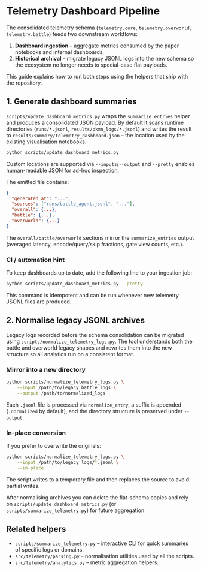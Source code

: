 # Telemetry Dashboard Pipeline

The consolidated telemetry schema (`telemetry.core`, `telemetry.overworld`,
`telemetry.battle`) feeds two downstream workflows:

1. **Dashboard ingestion** – aggregate metrics consumed by the paper notebooks
   and internal dashboards.
2. **Historical archival** – migrate legacy JSONL logs into the new schema so
   the ecosystem no longer needs to special-case flat payloads.

This guide explains how to run both steps using the helpers that ship with the
repository.

## 1. Generate dashboard summaries

`scripts/update_dashboard_metrics.py` wraps the `summarize_entries` helper and
produces a consolidated JSON payload. By default it scans runtime directories
(`runs/*.jsonl`, `results/pkmn_logs/*.jsonl`) and writes the result to
`results/summary/telemetry_dashboard.json` – the location used by the existing
visualisation notebooks.

```bash
python scripts/update_dashboard_metrics.py
```

Custom locations are supported via `--inputs`/`--output` and `--pretty` enables
human-readable JSON for ad-hoc inspection.

The emitted file contains:

```json
{
  "generated_at": "...",
  "sources": ["runs/battle_agent.jsonl", "..."],
  "overall": {...},
  "battle": {...},
  "overworld": {...}
}
```

The `overall/battle/overworld` sections mirror the `summarize_entries` output
(averaged latency, encode/query/skip fractions, gate view counts, etc.).

### CI / automation hint

To keep dashboards up to date, add the following line to your ingestion job:

```bash
python scripts/update_dashboard_metrics.py --pretty
```

This command is idempotent and can be run whenever new telemetry JSONL files
are produced.

## 2. Normalise legacy JSONL archives

Legacy logs recorded before the schema consolidation can be migrated using
`scripts/normalize_telemetry_logs.py`. The tool understands both the battle
and overworld legacy shapes and rewrites them into the new structure so all
analytics run on a consistent format.

### Mirror into a new directory

```bash
python scripts/normalize_telemetry_logs.py \
    --input /path/to/legacy_battle_logs \
    --output /path/to/normalized_logs
```

Each `.jsonl` file is processed via `normalize_entry`, a suffix is appended
(`.normalized` by default), and the directory structure is preserved under
`--output`.

### In-place conversion

If you prefer to overwrite the originals:

```bash
python scripts/normalize_telemetry_logs.py \
    --input /path/to/legacy_logs/*.jsonl \
    --in-place
```

The script writes to a temporary file and then replaces the source to avoid
partial writes.

After normalising archives you can delete the flat-schema copies and rely on
`scripts/update_dashboard_metrics.py` (or `scripts/summarize_telemetry.py`) for
future aggregation.

## Related helpers

- `scripts/summarize_telemetry.py` – interactive CLI for quick summaries of
  specific logs or domains.
- `src/telemetry/parsing.py` – normalisation utilities used by all the scripts.
- `src/telemetry/analytics.py` – metric aggregation helpers.

